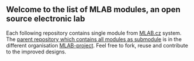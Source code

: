 ## Welcome to the list of MLAB modules, an open source electronic lab 

Each following repository contains single module from [MLAB.cz](https://www.mlab.cz/) system. The [parent repository which contains all modules as submodule](https://github.com/MLAB-project/Modules) is in the different organisation [MLAB-project](https://github.com/MLAB-project). 
Feel free to fork, reuse and contribute to the improved designs.
